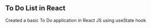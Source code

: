 ## To Do List in React

Created a basic To Do application in <bold>React JS</bold> using useState hook
